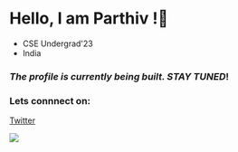 
#   Hello, I am **Parthiv** !👋
- CSE Undergrad'23
- India
### *The profile is currently being built. STAY TUNED*!
### Lets connnect on:
[Twitter](https://twitter.com/parthiv_sarma)
<!--##### ![](https://blog-digital.aakash.ac.in/wp-content/uploads/2019/07/CSE.jpg)-->

<img 
   src="https://github-readme-stats.vercel.app/api?username=sarmaparthiv&show_icons=true&theme=blue-green" 
/>




<!--
**sarmaparthiv/sarmaparthiv** is a ✨ _special_ ✨ repository because its `README.md` (this file) appears on your GitHub profile.

Here are some ideas to get you started:

- 🔭 I’m currently working on ...
- 🌱 I’m currently learning ...
- 👯 I’m looking to collaborate on ...
- 🤔 I’m looking for help with ...
- 💬 Ask me about ...
- 📫 How to reach me: ...
- 😄 Pronouns: ...
- ⚡ Fun fact: ...
-->
